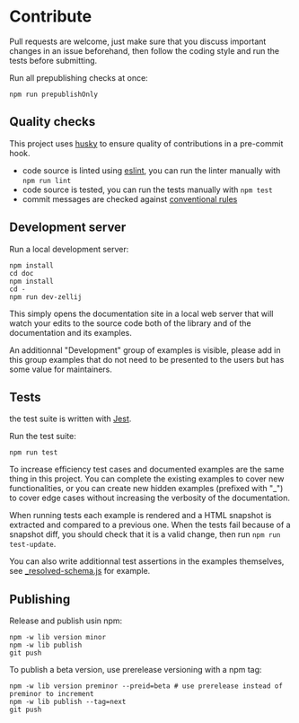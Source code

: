 # Contribute

Pull requests are welcome, just make sure that you discuss important changes in an issue beforehand, then follow the coding style and run the tests before submitting.

Run all prepublishing checks at once:

    npm run prepublishOnly

## Quality checks

This project uses [husky](https://typicode.github.io/husky/) to ensure quality of contributions in a pre-commit hook.

  - code source is linted using [eslint](https://eslint.org/), you can run the linter manually with `npm run lint`
  - code source is tested, you can run the tests manually with `npm test`
  - commit messages are checked against [conventional rules](https://www.conventionalcommits.org/en/v1.0.0/)

## Development server

Run a local development server:

    npm install
    cd doc
    npm install
    cd -
    npm run dev-zellij

This simply opens the documentation site in a local web server that will watch your edits to the source code both of the library and of the documentation and its examples.

An additionnal "Development" group of examples is visible, please add in this group examples that do not need to be presented to the users but has some value for maintainers.

## Tests

the test suite is written with [Jest](https://jestjs.io/).

Run the test suite:

    npm run test

To increase efficiency test cases and documented examples are the same thing in this project. You can complete the existing examples to cover new functionalities, or you can create new hidden examples (prefixed with "\_") to cover edge cases without increasing the verbosity of the documentation.

When running tests each example is rendered and a HTML snapshot is extracted and compared to a previous one. When the tests fail because of a snapshot diff, you should check that it is a valid change, then run `npm run test-update`.

You can also write additionnal test assertions in the examples themselves, see [_resolved-schema.js](./doc/examples/_resolved-schema.js) for example.

## Publishing

Release and publish usin npm:

```
npm -w lib version minor
npm -w lib publish
git push
```

To publish a beta version, use prerelease versioning with a npm tag:

```
npm -w lib version preminor --preid=beta # use prerelease instead of preminor to increment
npm -w lib publish --tag=next
git push
```